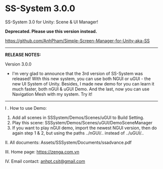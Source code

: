 SS-System 3.0.0
========

SS-System 3.0 for Unity: Scene &amp; UI Manager!
<p><strong>Deprecated. Please use this version instead.</strong></p>

<a>https://github.com/AnhPham/Simple-Screen-Manager-for-Unity-aka-SS</a>

---

<b>RELEASE NOTES:</b>

Version 3.0.0

- I'm very glad to announce that the 3rd version of SS-System was released! With this new system, you can use both NGUI or uGUI - the new UI System of Unity. Besides, I made new demo for you can learn it much faster, both nGUI & uGUI Demo. And the last, now you can use Navigation Mesh with my system. Try it!

---


I . How to use Demo:

1. Add all scenes in SSSystem/Demos/Scenes/uGUI to Build Setting.
2. Play this scene: SSSystem/Demos/Scenes/uGUI/DemoSceneManager
3. If you want to play nGUI demo, import the newest NGUI version, then do again step 1 & 2, but using the paths ../nGUI/.. instead of ../uGUI/..

II. All documents:
Assets/SSSystem/Documents/ssadvance.pdf

III. Home page:
<a>https://zenga.com.vn</a>

IV. Email contact:
<a>anhpt.csit@gmail.com</a>





